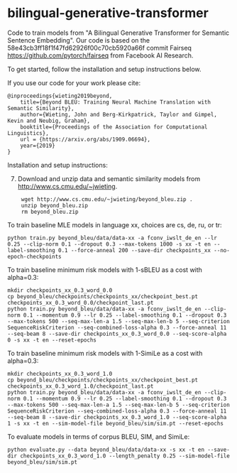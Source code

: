 # bilingual-generative-transformer

Code to train models from "A Bilingual Generative Transformer for Semantic Sentence Embedding". Our code is based on the 58e43cb3ff18f1f47fd62926f00c70cb5920a66f commit Fairseq https://github.com/pytorch/fairseq from Facebook AI Research.

To get started, follow the installation and setup instructions below.

If you use our code for your work please cite:

    @inproceedings{wieting2019beyond,
        title={Beyond BLEU: Training Neural Machine Translation with Semantic Similarity},
        author={Wieting, John and Berg-Kirkpatrick, Taylor and Gimpel, Kevin and Neubig, Graham},
        booktitle={Proceedings of the Association for Computational Linguistics},
        url = {https://arxiv.org/abs/1909.06694},
        year={2019}
    }

Installation and setup instructions:

7. Download and unzip data and semantic similarity models from http://www.cs.cmu.edu/~jwieting.

        wget http://www.cs.cmu.edu/~jwieting/beyond_bleu.zip .
        unzip beyond_bleu.zip
        rm beyond_bleu.zip

To train baseline MLE models in language xx, choices are cs, de, ru, or tr:

    python train.py beyond_bleu/data/data-xx -a fconv_iwslt_de_en --lr 0.25 --clip-norm 0.1 --dropout 0.3 --max-tokens 1000 -s xx -t en --label-smoothing 0.1 --force-anneal 200 --save-dir checkpoints_xx --no-epoch-checkpoints

To train baseline minimum risk models with 1-sBLEU as a cost with alpha=0.3:

    mkdir checkpoints_xx_0.3_word_0.0
    cp beyond_bleu/checkpoints/checkpoints_xx/checkpoint_best.pt checkpoints_xx_0.3_word_0.0/checkpoint_last.pt
    python train.py beyond_bleu/data/data-xx -a fconv_iwslt_de_en --clip-norm 0.1 --momentum 0.9 --lr 0.25 --label-smoothing 0.1 --dropout 0.3 --max-tokens 500 --seq-max-len-a 1.5 --seq-max-len-b 5 --seq-criterion SequenceRiskCriterion --seq-combined-loss-alpha 0.3 --force-anneal 11 --seq-beam 8 --save-dir checkpoints_xx_0.3_word_0.0 --seq-score-alpha 0 -s xx -t en --reset-epochs

To train baseline minimum risk models with 1-SimiLe as a cost with alpha=0.3:

    mkdir checkpoints_xx_0.3_word_1.0
    cp beyond_bleu/checkpoints/checkpoints_xx/checkpoint_best.pt checkpoints_xx_0.3_word_1.0/checkpoint_last.pt
    python train.py beyond_bleu/data/data-xx -a fconv_iwslt_de_en --clip-norm 0.1 --momentum 0.9 --lr 0.25 --label-smoothing 0.1 --dropout 0.3 --max-tokens 500 --seq-max-len-a 1.5 --seq-max-len-b 5 --seq-criterion SequenceRiskCriterion --seq-combined-loss-alpha 0.3 --force-anneal 11 --seq-beam 8 --save-dir checkpoints_xx_0.3_word_1.0 --seq-score-alpha 1 -s xx -t en --sim-model-file beyond_bleu/sim/sim.pt --reset-epochs

To evaluate models in terms of corpus BLEU, SIM, and SimiLe:

    python evaluate.py --data beyond_bleu/data/data-xx -s xx -t en --save-dir checkpoints_xx_0.3_word_1.0 --length_penalty 0.25 --sim-model-file beyond_bleu/sim/sim.pt